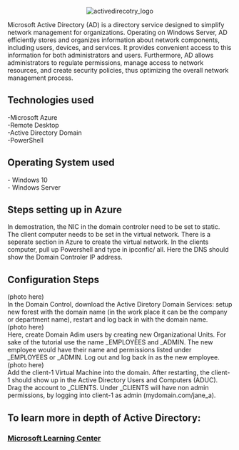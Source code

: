   <p align="center">
    <img src="https://github.com/user-attachments/assets/7c9a458b-d110-40bf-82dc-a50291d1bbc8" alt=activedirecotry_logo logo"/>

  
Microsoft Active Directory (AD) is a directory service designed to simplify network management for organizations. Operating on Windows Server, AD efficiently stores and organizes information about network components, including users, devices, and services. It provides convenient access to this information for both administrators and users. Furthermore, AD allows administrators to regulate permissions, manage access to network resources, and create security policies, thus optimizing the overall network management process. <br>

<h2>Technologies used</h2>
-Microsoft Azure <br>
-Remote Desktop <br>
-Active Directory Domain <br>
-PowerShell

<h2>Operating System used</h2>
- Windows 10 <br>
- Windows Server <br>

<h2>Steps setting up in Azure</h2>
In demostration, the NIC in the domain controler need to be set to static. The client computer needs to be set in the virtual network. There is a seperate section in Azure to create the virtual network. In the clients computer, pull up Powershell and type in ipconfic/ all. Here the DNS should show the Domain Controler IP address. 

<h2>Configuration Steps</h2>
(photo here) <br>
In the Domain Control, download the Active Diretory Domain Services: setup new forest with the domain name (in the work place it can be the company or department name), restart and log back in with the domain name. <br>
(photo here) <br>
Here, create Domain Adim users by creating new Organizational Units. For sake of the tutorial use the name _EMPLOYEES and _ADMIN. The new employee would have their name and permissions listed under _EMPLOYEES or _ADMIN. Log out and log back in as the new employee. <br>
(photo here) <br>
Add the client-1 Virtual Machine into the domain. After restarting, the client-1 should show up in the Active Directory Users and Computers (ADUC). Drag the account to _CLIENTS. Under _CLIENTS will have non admin permissions, by logging into client-1 as admin (mydomain.com/jane_a). <br>

<h2>To learn more in depth of Active Directory:</h2>

### [Microsoft Learning Center](https://learn.microsoft.com/en-us/windows-server/identity/ad-ds/get-started/virtual-dc/active-directory-domain-services-overview)
